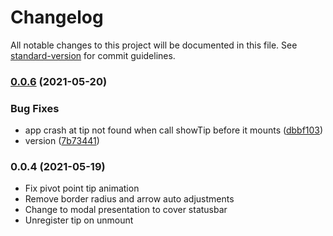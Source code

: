 # Changelog

All notable changes to this project will be documented in this file. See [standard-version](https://github.com/conventional-changelog/standard-version) for commit guidelines.

### [0.0.6](https://github.com/MaiconGilton/react-native-tip/compare/v0.0.5...v0.0.6) (2021-05-20)


### Bug Fixes

* app crash at tip not found when call showTip before it mounts ([dbbf103](https://github.com/MaiconGilton/react-native-tip/commit/dbbf1034bafb39986b03e9c2f200784ba48f0d32))
* version ([7b73441](https://github.com/MaiconGilton/react-native-tip/commit/7b73441ddcd0465eaf4cabc0f6adcc70f5daac7b))

### 0.0.4 (2021-05-19)

- Fix pivot point tip animation
- Remove border radius and arrow auto adjustments
- Change to modal presentation to cover statusbar
- Unregister tip on unmount
